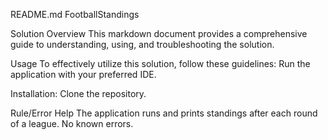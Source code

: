 README.md
FootballStandings

Solution Overview
This markdown document provides a comprehensive guide to understanding, using, and troubleshooting the solution.

Usage
To effectively utilize this solution, follow these guidelines:
Run the application with your preferred IDE.

Installation: 
Clone the repository.

Rule/Error Help
The application runs and prints standings after each round of a league. No known errors.
